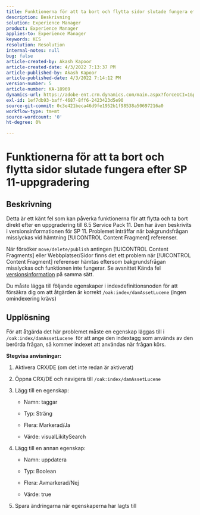 ```yaml
---
title: Funktionerna för att ta bort och flytta sidor slutade fungera efter SP 11-uppgradering
description: Beskrivning
solution: Experience Manager
product: Experience Manager
applies-to: Experience Manager
keywords: KCS
resolution: Resolution
internal-notes: null
bug: false
article-created-by: Akash Kapoor
article-created-date: 4/3/2022 7:13:37 PM
article-published-by: Akash Kapoor
article-published-date: 4/3/2022 7:14:12 PM
version-number: 5
article-number: KA-18969
dynamics-url: https://adobe-ent.crm.dynamics.com/main.aspx?forceUCI=1&pagetype=entityrecord&etn=knowledgearticle&id=bdedee26-82b3-ec11-983f-000d3a5d09d6
exl-id: 1ef7db93-baff-4687-8ff6-2423423d5e90
source-git-commit: 0c3e421beca46d9fe1952b1f98538a50697216a0
workflow-type: tm+mt
source-wordcount: '0'
ht-degree: 0%

---
```


# Funktionerna för att ta bort och flytta sidor slutade fungera efter SP 11-uppgradering

## Beskrivning


Detta är ett känt fel som kan påverka funktionerna för att flytta och ta bort direkt efter en uppgradering till 6.5 Service Pack 11. Den har även beskrivits i versionsinformationen för SP 11. Problemet inträffar när bakgrundsfrågan misslyckas vid hämtning [!UICONTROL Content Fragment] referenser.

När försöker `move/delete/publish` antingen [!UICONTROL Content Fragments] eller Webbplatser/Sidor finns det ett problem när [!UICONTROL Content Fragment] referenser hämtas eftersom bakgrundsfrågan misslyckas och funktionen inte fungerar.
Se avsnittet Kända fel [versionsinformation](https://experienceleague.adobe.com/docs/experience-manager-65/release-notes/service-pack/sp-release-notes.html#known-issues) på samma sätt.

Du måste lägga till följande egenskaper i indexdefinitionsnoden för att försäkra dig om att åtgärden är korrekt `/oak:index/damAssetLucene` (ingen omindexering krävs)


## Upplösning


För att åtgärda det här problemet måste en egenskap läggas till i `/oak:index/damAssetLucene`  för att ange den indextagg som används av den berörda frågan, så kommer indexet att användas när frågan körs.

<b>Stegvisa anvisningar:</b>

1. Aktivera CRX/DE (om det inte redan är aktiverat)
2. Öppna CRX/DE och navigera till `/oak:index/damAssetLucene` 
3. Lägg till en egenskap:

   - Namn: taggar 

   - Typ: Sträng

   - Flera: Markerad/Ja 

   - Värde: visualLikitySearch 

4. Lägg till en annan egenskap:

   - Namn: uppdatera 

   - Typ: Boolean 

   - Flera: Avmarkerad/Nej 

   - Värde: true 

5. Spara ändringarna när egenskaperna har lagts till
